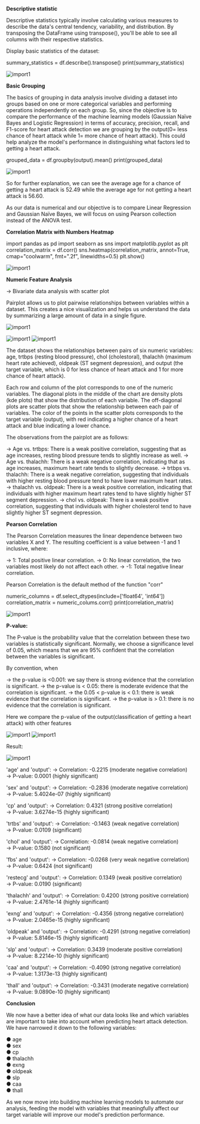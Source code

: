 <b>Descriptive statistic</b>

Descriptive statistics typically involve calculating various measures to describe the data's central tendency, 
variability, and distribution. By transposing the DataFrame using transpose(), 
you'll be able to see all columns with their respective statistics.

Display basic statistics of the dataset:

summary_statistics = df.describe().transpose()
print(summary_statistics)

![import1](https://drive.google.com/file/d/1s0eXihy7XYkpyhycCs0ABRMgPr9jJwSP/view?usp=sharing)


<b>Basic Grouping</b>

The basics of grouping in data analysis involve dividing a dataset into groups based on one or more categorical variables and performing operations independently on each group. So, since the objective is to compare the performance of the machine learning models (Gaussian Naïve Bayes and Logistic Regression) in terms of accuracy, precision, recall, and F1-score for heart attack detection we are grouping by the output(0= less chance of heart attack while 1= more chance of heart attack). This could help analyze the model's performance in distinguishing what factors led to getting a heart attack.

grouped_data = df.groupby(output).mean()
print(grouped_data)

![import1](https://drive.google.com/file/d/1_GZOPt2Xt_xP4Q39ed60dMlSv-bGz9_R/view?usp=drive_link)

So for further explanation, we can see the average age for a chance of getting a heart attack is 52.49 while the average age for not getting a heart attack is 56.60.

As our data is numerical and our objective is to compare Linear Regression and Gaussian Naïve Bayes, we will focus on using Pearson collection instead of the ANOVA test.

<b>Correlation Matrix with Numbers Heatmap</b>

import pandas as pd
import seaborn as sns
import matplotlib.pyplot as plt
correlation_matrix = df.corr()
sns.heatmap(correlation_matrix, annot=True, cmap="coolwarm", fmt=".2f", linewidths=0.5)
plt.show()

![import1](https://drive.google.com/file/d/19SCcqrUiqa--_AYHJtGb3iqPodI2EnaZ/view?usp=drive_link)

<b>Numeric Feature Analysis</b>

-> Bivariate data analysis with scatter plot

Pairplot allows us to plot pairwise relationships between variables within a dataset. This creates a nice visualization and helps us understand the data by summarizing a large amount of data in a single figure.

![import1](https://drive.google.com/file/d/1jGu-E_FwLAix8v6h5CyToCYUcYoPEQuO/view?usp=drive_link)

![import1](https://drive.google.com/file/d/1-hiXBTJJvSV09d3qoVGgVQGzo12vKYah/view?usp=drive_link)
![import1](https://drive.google.com/file/d/1QlC58xNsINn9taau0yj5TCwKYCZjtZcA/view?usp=drive_link)

The dataset shows the relationships between pairs of six numeric variables: age, trtbps (resting blood pressure), chol (cholestoral), thalachh (maximum heart rate achieved), oldpeak (ST segment depression), and output (the target variable, which is 0 for less chance of heart attack and 1 for more chance of heart attack).

Each row and column of the plot corresponds to one of the numeric variables. The diagonal plots in the middle of the chart are density plots (kde plots) that show the distribution of each variable. The off-diagonal plots are scatter plots that show the relationship between each pair of variables. The color of the points in the scatter plots corresponds to the target variable (output), with red indicating a higher chance of a heart attack and blue indicating a lower chance.

The observations from the pairplot are as follows:

-> Age vs. trtbps: There is a weak positive correlation, suggesting that as age increases, resting blood pressure tends to slightly increase as well.
-> Age vs. thalachh: There is a weak negative correlation, indicating that as age increases, maximum heart rate tends to slightly decrease.
-> trtbps vs. thalachh: There is a weak negative correlation, suggesting that individuals with higher resting blood pressure tend to have lower maximum heart rates.
-> thalachh vs. oldpeak: There is a weak positive correlation, indicating that individuals with higher maximum heart rates tend to have slightly higher ST segment depression.
-> chol vs. oldpeak: There is a weak positive correlation, suggesting that individuals with higher cholesterol tend to have slightly higher ST segment depression.

<b>Pearson Correlation</b>

The Pearson Correlation measures the linear dependence between two variables X and Y. The resulting coefficient is a value between -1 and 1 inclusive, where:

  -> 1: Total positive linear correlation.
  -> 0: No linear correlation, the two variables most likely do not affect each other.
  -> -1: Total negative linear correlation.

Pearson Correlation is the default method of the function "corr"

numeric_columns = df.select_dtypes(include=['float64', 'int64'])
correlation_matrix = numeric_colums.corr()
print(correlation_matrix)

![import1](https://drive.google.com/file/d/1JIisPHVklTAbST3g0UnVCbgW1y27Xzpg/view?usp=drive_link)

<b>P-value:</b>

The P-value is the probability value that the correlation between these two variables is statistically significant. Normally, we choose a significance level of 0.05, which means that we are 95% confident that the correlation between the variables is significant.

By convention, when 

-> the p-value is <0.001: we say there is strong evidence that the correlation is significant.
-> the p-value is < 0.05: there is moderate evidence that the correlation is significant.
-> the 0.05 < p-value is < 0.1: there is weak evidence that the correlation is significant.
-> the p-value is > 0.1: there is no evidence that the correlation is significant.

Here we compare the p-value of the output(classification of getting a heart attack) with other features

![import1](https://drive.google.com/file/d/1jdoKa1BrqkcuqNZ48L3O7fGgfWiQBqdj/view?usp=drive_link)
![import1](https://drive.google.com/file/d/1K1llWx7yX040HdpnxC2ocSUWQ3Fggm_G/view?usp=drive_link)

Result:

![import1](https://drive.google.com/file/d/1PqUI-JcznGnhAcck1dmiUho3H-9ZXVKI/view?usp=drive_link)

'age' and 'output':
-> Correlation: -0.2215 (moderate negative correlation) <br>
-> P-value: 0.0001 (highly significant)

'sex' and 'output':
-> Correlation: -0.2836 (moderate negative correlation)<br>
-> P-value: 5.4024e-07 (highly significant)

'cp' and 'output':
-> Correlation: 0.4321 (strong positive correlation)<br>
-> P-value: 3.6274e-15 (highly significant)

'trtbs' and 'output':
-> Correlation: -0.1463 (weak negative correlation)<br>
-> P-value: 0.0109 (significant)

'chol' and 'output':
-> Correlation: -0.0814 (weak negative correlation)<br>
-> P-value: 0.1580 (not significant)

'fbs' and 'output':
-> Correlation: -0.0268 (very weak negative correlation)<br>
-> P-value: 0.6424 (not significant)

'restecg' and 'output':
-> Correlation: 0.1349 (weak positive correlation)<br>
-> P-value: 0.0190 (significant)

'thalachh' and 'output':
-> Correlation: 0.4200 (strong positive correlation)<br>
-> P-value: 2.4761e-14 (highly significant)

'exng' and 'output':
-> Correlation: -0.4356 (strong negative correlation)<br>
-> P-value: 2.0465e-15 (highly significant)

 'oldpeak' and 'output':
-> Correlation: -0.4291 (strong negative correlation)<br>
-> P-value: 5.8146e-15 (highly significant)

'slp' and 'output':
-> Correlation: 0.3439 (moderate positive correlation)<br>
-> P-value: 8.2214e-10 (highly significant)

'caa' and 'output':
-> Correlation: -0.4090 (strong negative correlation)<br>
-> P-value: 1.3173e-13 (highly significant)

'thall' and 'output':
-> Correlation: -0.3431 (moderate negative correlation)<br>
-> P-value: 9.0890e-10 (highly significant)

<b>Conclusion</b>

We now have a better idea of what our data looks like and which variables are important to take into account when predicting heart attack detection. We have narrowed it down to the following variables:

●     age <br>
●     sex <br>
●     cp <br>
●     thalachh <br>
●     exng <br>
●     oldpeak <br>
●     slp <br>
●     caa <br>
●     thall 

As we now move into building machine learning models to automate our analysis, feeding the model with variables that meaningfully affect our target variable will improve our model's prediction performance.
